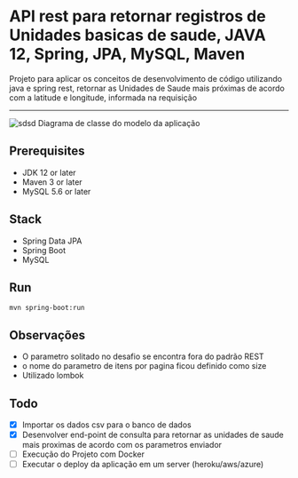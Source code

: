 # API rest para retornar registros de Unidades basicas de saude, JAVA 12, Spring, JPA, MySQL, Maven

Projeto para aplicar os conceitos de desenvolvimento de código utilizando java e spring rest, retornar as Unidades de Saude mais próximas de acordo com a latitude e longitude, informada na requisição





---


![sdsd](https://i.imgur.com/47GRMbC.png)
Diagrama de classe do modelo da aplicação 




## Prerequisites

- JDK 12 or later
- Maven 3 or later
- MySQL 5.6 or later

## Stack
- Spring Data JPA
- Spring Boot
- MySQL

## Run 

```
mvn spring-boot:run
```

## Observações 
- O parametro solitado no desafio se encontra fora do padrão REST 
- o nome do parametro de itens por pagina ficou definido como size
- Utilizado lombok 

## Todo
- [x] Importar os dados csv para o banco de dados
- [X] Desenvolver end-point de consulta para retornar as unidades de saude mais proximas de acordo com os parametros enviador
- [ ] Execução do Projeto com Docker
- [ ] Executar o deploy da aplicação em um server (heroku/aws/azure)